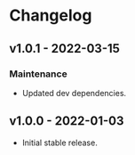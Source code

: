 # Changelog

## v1.0.1 - 2022-03-15

### Maintenance

- Updated dev dependencies.

## v1.0.0 - 2022-01-03

- Initial stable release.
